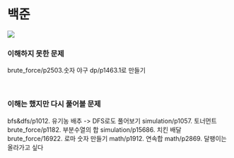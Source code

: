 # 백준

<img src="https://img.shields.io/badge/Algorithm-%EB%B0%B1%EC%A4%80-brightgreen">

<br/>


### 이해하지 못한 문제

brute_force/p2503.숫자 야구
dp/p1463.1로 만들기

<br/>

### 이해는 했지만 다시 풀어볼 문제

bfs&dfs/p1012. 유기농 배추 -> DFS로도 풀어보기
simulation/p1057. 토너먼트
brute_force/p1182. 부분수열의 합
simulation/p15686. 치킨 배달
brute_force/16922. 로마 숫자 만들기
math/p1912. 연속합
math/p2869. 달팽이는 올라가고 싶다